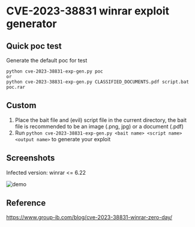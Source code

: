 
# CVE-2023-38831 winrar exploit generator

## Quick poc test

Generate the default poc for test

```
python cve-2023-38831-exp-gen.py poc
or
python cve-2023-38831-exp-gen.py CLASSIFIED_DOCUMENTS.pdf script.bat  poc.rar
```

## Custom

1. Place the bait file and (evil) script file in the current directory, the bait file is recommended to be an image (.png, jpg) or a document (.pdf)
2. Run `python cve-2023-38831-exp-gen.py <bait name> <script name> <output name>` to generate your exploit


## Screenshots

Infected version: winrar <= 6.22

![demo](./demo.png)



## Reference

https://www.group-ib.com/blog/cve-2023-38831-winrar-zero-day/
